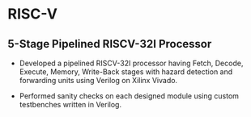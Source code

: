 # RISC-V
## 5-Stage Pipelined RISCV-32I Processor

- Developed a pipelined RISCV-32I processor having Fetch, Decode, Execute, Memory, Write-Back stages with
hazard detection and forwarding units using Verilog on Xilinx Vivado.

- Performed sanity checks on each designed module using custom testbenches written in Verilog.
